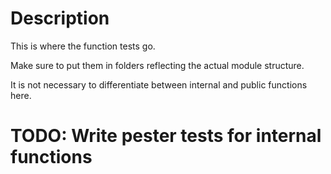 ﻿# Description

This is where the function tests go.

Make sure to put them in folders reflecting the actual module structure.

It is not necessary to differentiate between internal and public functions here.

# TODO: Write pester tests for internal functions